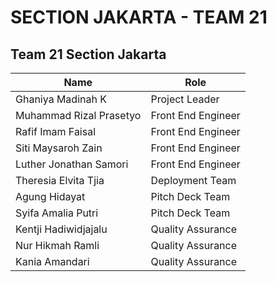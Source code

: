 # SECTION JAKARTA - TEAM 21

## Team 21 Section Jakarta

| Name                        | Role                  |
|-----------------------------|-----------------------|
| Ghaniya Madinah K           | Project Leader        |
| Muhammad Rizal Prasetyo     | Front End Engineer    |
| Rafif Imam Faisal           | Front End Engineer    |
| Siti Maysaroh Zain          | Front End Engineer    |
| Luther Jonathan Samori      | Front End Engineer    |
| Theresia Elvita Tjia        | Deployment Team       |
| Agung Hidayat               | Pitch Deck Team       |
| Syifa Amalia Putri          | Pitch Deck Team       |
| Kentji Hadiwidjajalu        | Quality Assurance     |
| Nur Hikmah Ramli            | Quality Assurance     |
| Kania Amandari              | Quality Assurance     |
